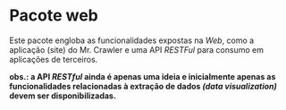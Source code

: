 Pacote web
======================

Este pacote engloba as funcionalidades expostas na *Web*, como a aplicação (site) do Mr. Crawler e uma API *RESTFul* para consumo em aplicações de terceiros.

**obs.: a API *RESTful* ainda é apenas uma ideia e inicialmente apenas as funcionalidades relacionadas à extração de dados *(data visualization)* devem ser disponibilizadas.**
